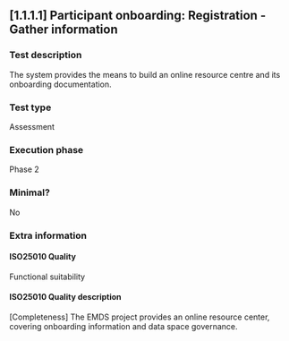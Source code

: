
## [1.1.1.1] Participant onboarding: Registration - Gather information
 
### Test description
The system provides the means to build an online resource centre and its onboarding documentation. 
 
### Test type
Assessment
 
### Execution phase
Phase 2
 
### Minimal?
No
 
### Extra information
#### ISO25010 Quality
Functional suitability
#### ISO25010 Quality description
[Completeness] The EMDS project provides an online resource center, covering onboarding information and data space governance. 
    